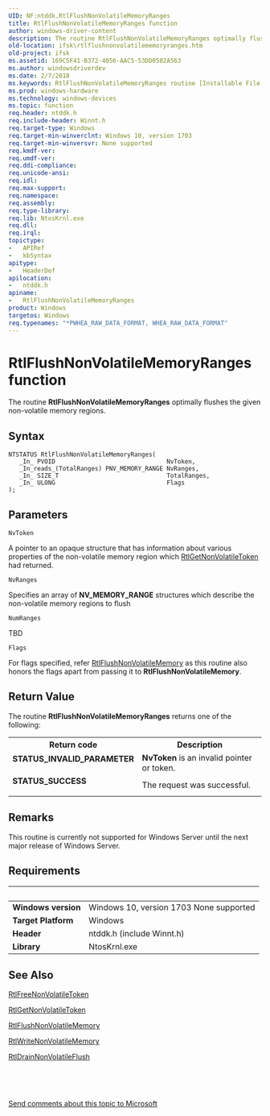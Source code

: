 ```yaml
---
UID: NF:ntddk.RtlFlushNonVolatileMemoryRanges
title: RtlFlushNonVolatileMemoryRanges function
author: windows-driver-content
description: The routine RtlFlushNonVolatileMemoryRanges optimally flushes the given non-volatile memory regions.
old-location: ifsk\rtlflushnonvolatilememoryranges.htm
old-project: ifsk
ms.assetid: 169C5F41-B372-4056-AAC5-53DD0582A563
ms.author: windowsdriverdev
ms.date: 2/7/2018
ms.keywords: RtlFlushNonVolatileMemoryRanges routine [Installable File System Drivers], RtlFlushNonVolatileMemoryRanges, ntddk/RtlFlushNonVolatileMemoryRanges, ifsk.rtlflushnonvolatilememoryranges
ms.prod: windows-hardware
ms.technology: windows-devices
ms.topic: function
req.header: ntddk.h
req.include-header: Winnt.h
req.target-type: Windows
req.target-min-winverclnt: Windows 10, version 1703
req.target-min-winversvr: None supported
req.kmdf-ver: 
req.umdf-ver: 
req.ddi-compliance: 
req.unicode-ansi: 
req.idl: 
req.max-support: 
req.namespace: 
req.assembly: 
req.type-library: 
req.lib: NtosKrnl.exe
req.dll: 
req.irql: 
topictype:
-	APIRef
-	kbSyntax
apitype:
-	HeaderDef
apilocation:
-	ntddk.h
apiname:
-	RtlFlushNonVolatileMemoryRanges
product: Windows
targetos: Windows
req.typenames: "*PWHEA_RAW_DATA_FORMAT, WHEA_RAW_DATA_FORMAT"
---
```



# RtlFlushNonVolatileMemoryRanges function
The routine <b>RtlFlushNonVolatileMemoryRanges</b> optimally flushes the given non-volatile memory regions.

## Syntax

````
NTSTATUS RtlFlushNonVolatileMemoryRanges(
   _In_ PVOID                               NvToken,
   _In_reads_(TotalRanges) PNV_MEMORY_RANGE NvRanges,
   _In_ SIZE_T                              TotalRanges,
   _In_ ULONG                               Flags
);
````

## Parameters

`NvToken`

A pointer to an opaque structure that has
        information about various properties of the non-volatile memory region which <a href="..\ntddk\nf-ntddk-rtlgetnonvolatiletoken.md">RtlGetNonVolatileToken</a> had returned.

`NvRanges`

Specifies an array of <b>NV_MEMORY_RANGE</b> structures which describe the non-volatile memory regions to flush

`NumRanges`

TBD

`Flags`

For flags specified, refer <a href="..\ntddk\nf-ntddk-rtlflushnonvolatilememory.md">RtlFlushNonVolatileMemory</a> as this routine also honors the flags apart from passing it to <b>RtlFlushNonVolatileMemory</b>.


## Return Value

The routine <b>RtlFlushNonVolatileMemoryRanges</b> returns one of the following:

<table>
<tr>
<th>Return code</th>
<th>Description</th>
</tr>
<tr>
<td width="40%">
<dl>
<dt><b>STATUS_INVALID_PARAMETER</b></dt>
</dl>
</td>
<td width="60%">
<b>NvToken</b> is an invalid pointer or token.

</td>
</tr>
<tr>
<td width="40%">
<dl>
<dt><b>STATUS_SUCCESS</b></dt>
</dl>
</td>
<td width="60%">
The request was successful.

</td>
</tr>
</table>

## Remarks

This routine is currently not supported for Windows Server until the next major release of Windows Server.

## Requirements
| &nbsp; | &nbsp; |
| ---- |:---- |
| **Windows version** | Windows 10, version 1703 None supported |
| **Target Platform** | Windows |
| **Header** | ntddk.h (include Winnt.h) |
| **Library** | NtosKrnl.exe |

## See Also

<a href="https://msdn.microsoft.com/8E083814-7408-47D2-A811-2DCBDCD13097">RtlFreeNonVolatileToken</a>



<a href="https://msdn.microsoft.com/A9E866D4-C47F-4926-A838-EDB739CF1185">RtlGetNonVolatileToken</a>



<a href="https://msdn.microsoft.com/759CDFAA-D939-44E7-AE03-E3ED90F8E09D">
RtlFlushNonVolatileMemory</a>



<a href="https://msdn.microsoft.com/49DDDEF8-F949-4674-A18B-9BB091D163C2">RtlWriteNonVolatileMemory</a>



<a href="https://msdn.microsoft.com/EA1C2DF3-591C-407A-ABBF-DE615466A498">RtlDrainNonVolatileFlush</a>



 

 

<a href="mailto:wsddocfb@microsoft.com?subject=Documentation%20feedback [ifsk\ifsk]:%20RtlFlushNonVolatileMemoryRanges routine%20 RELEASE:%20(2/7/2018)&amp;body=%0A%0APRIVACY STATEMENT%0A%0AWe use your feedback to improve the documentation. We don't use your email address for any other purpose, and we'll remove your email address from our system after the issue that you're reporting is fixed. While we're working to fix this issue, we might send you an email message to ask for more info. Later, we might also send you an email message to let you know that we've addressed your feedback.%0A%0AFor more info about Microsoft's privacy policy, see http://privacy.microsoft.com/en-us/default.aspx." title="Send comments about this topic to Microsoft">Send comments about this topic to Microsoft</a>